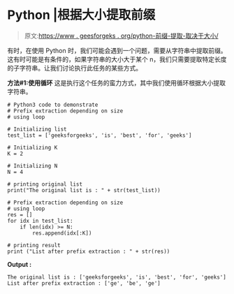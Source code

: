 # Python |根据大小提取前缀

> 原文:[https://www . geesforgeks . org/python-前缀-提取-取决于大小/](https://www.geeksforgeeks.org/python-prefix-extraction-depending-on-size/)

有时，在使用 Python 时，我们可能会遇到一个问题，需要从字符串中提取前缀。这有时可能是有条件的，如果字符串的大小大于某个 n，我们只需要提取特定长度的子字符串。让我们讨论执行此任务的某些方式。

**方法#1:使用循环**
这是执行这个任务的蛮力方式，其中我们使用循环根据大小提取字符串。

```
# Python3 code to demonstrate 
# Prefix extraction depending on size
# using loop

# Initializing list
test_list = ['geeksforgeeks', 'is', 'best', 'for', 'geeks']

# Initializing K 
K = 2

# Initializing N 
N = 4

# printing original list
print("The original list is : " + str(test_list))

# Prefix extraction depending on size
# using loop
res = []
for idx in test_list:
    if len(idx) >= N:
        res.append(idx[:K])

# printing result 
print ("List after prefix extraction : " + str(res))
```

**Output :**

```
The original list is : ['geeksforgeeks', 'is', 'best', 'for', 'geeks']
List after prefix extraction : ['ge', 'be', 'ge']

```